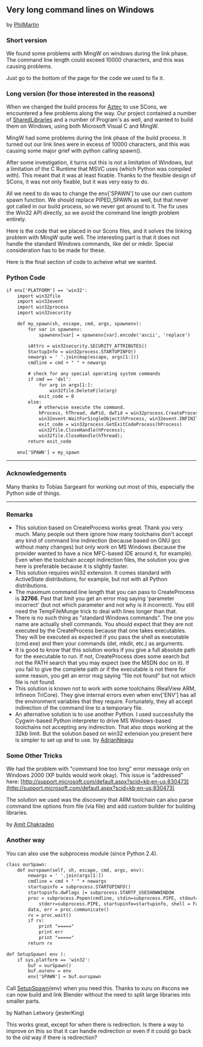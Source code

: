 
## Very long command lines on Windows

by [PhilMartin](PhilMartin) 


### Short version

We found some problems with MingW on windows during the link phase. The command line length could exceed 10000 characters, and this was causing problems. 

Just go to the bottom of the page for the code we used to fix it. 


### Long version (for those interested in the reasons)

When we changed the build process for [Aztec](http://aztec.sourceforge.net/) to use SCons, we encountered a few problems along the way. Our project contained a number of [SharedLibraries](SharedLibraries) and a number of Program's as well, and wanted to build them on Windows, using both Microsoft Visual C and MingW. 

MingW had some problems during the link phase of the build process. It turned out our link lines were in excess of 10000 characters, and this was causing some major grief with python calling spawn(). 

After some investigation, it turns out this is not a limitation of Windows, but a limitation of the C Runtime that MSVC uses (which Python was compiled with). This meant that it was at least fixable. Thanks to the flexible design of SCons, it was not only fixable, but it was very easy to do. 

All we need to do was to change the env['SPAWN'] to use our own custom spawn function. We should replace PIPED_SPAWN as well, but that never got called in our build process, so we never got around to it. The fix uses the Win32 API directly, so we avoid the command line length problem entirely. 

Here is the code that we placed in our Scons files, and it solves the linking problem with MingW quite well. The interesting part is that it does not handle the standard Windows commands, like del or mkdir. Special consideration has to be made for these. 

Here is the final section of code to acheive what we wanted. 
### Python Code


```txt
if env['PLATFORM'] == 'win32':
    import win32file
    import win32event
    import win32process
    import win32security

    def my_spawn(sh, escape, cmd, args, spawnenv):
        for var in spawnenv:
            spawnenv[var] = spawnenv[var].encode('ascii', 'replace')

        sAttrs = win32security.SECURITY_ATTRIBUTES()
        StartupInfo = win32process.STARTUPINFO()
        newargs = ' '.join(map(escape, args[1:]))
        cmdline = cmd + " " + newargs

        # check for any special operating system commands
        if cmd == 'del':
            for arg in args[1:]:
                win32file.DeleteFile(arg)
            exit_code = 0
        else:
            # otherwise execute the command.
            hProcess, hThread, dwPid, dwTid = win32process.CreateProcess(None, cmdline, None, None, 1, 0, spawnenv, None, StartupInfo)
            win32event.WaitForSingleObject(hProcess, win32event.INFINITE)
            exit_code = win32process.GetExitCodeProcess(hProcess)
            win32file.CloseHandle(hProcess);
            win32file.CloseHandle(hThread);
        return exit_code

    env['SPAWN'] = my_spawn

```


---

 


### Acknowledgements

Many thanks to Tobias Sargeant for working out most of this, especially the Python side of things. 



---

 


### Remarks

* This solution based on CreateProcess works great. Thank you very much. Many people out there ignore how many toolchains don't accept any kind of command line indirection (because based on GNU gcc without many changes) but only work on MS Windows (because the provider wanted to have a nice MFC-based IDE around it, for example). Even when the toolchain accept indirection files, the solution you give here is preferable because it is slightly faster. 
* This solution requires win32 extension. It comes standard with ActiveState distributions, for example, but not with all Python distributions. 
* The maximum command line length that you can pass to CreateProcess is **32766**. Past that limit you get an error msg saying 'parameter incorrect' (but not which parameter and not why is it incorrect). You still need the TempFileMunge trick to deal with lines longer than that. 
* There is no such thing as "standard Windows commands". The one you name are actually shell commands. You should expect that they are not executed by the CreateProcess because that one takes executables. They will be executed as expected if you pass the shell as executable (cmd.exe) and then your commands (del, mkdir, etc.) as arguments. 
* It is good to know that this solution works if you give a full absolute path for the executable to run. If not, CreateProcess does some search but not the PATH search that you may expect (see the MSDN doc on it). If you fail to give the complete path or if the executable is not there for some reason, you get an error msg saying "file not found" but not which file is not found. 
* This solution is known not to work with some toolchains (RealView ARM, Infineon TriCore). They give internal errors even when env['ENV'] has all the environment variables that they require. Fortunately, they all accept indirection of the command line to a temporary file. 
* An alternative solution is to use another Python. I used successfully the Cygwin-based Python interpreter to drive MS Windows-based toolchains not accepting any indirection. That also stops working at the 32kb limit. But the solution based on win32 extension you present here is simpler to set up and to use. 
by [AdrianNeagu](AdrianNeagu) 


### Some Other Tricks

We had the problem with "command line too long" error message only on Windows 2000 (XP builds would work okay). This issue is "addressed" here: [http://support.microsoft.com/default.aspx?scid=kb;en-us;830473](http://support.microsoft.com/default.aspx?scid=kb;en-us;830473) 

The solution we used was the discovery that ARM toolchain can also parse command line options  from file (via file) and add custom builder for building libraries. 

by [Amit Chakradeo](http://amit.chakradeo.net/) 


### Another way

You can also use the subprocess module (since Python 2.4). 
```txt
class ourSpawn:
    def ourspawn(self, sh, escape, cmd, args, env):
        newargs = ' '.join(args[1:])
        cmdline = cmd + " " + newargs
        startupinfo = subprocess.STARTUPINFO()
        startupinfo.dwFlags |= subprocess.STARTF_USESHOWWINDOW
        proc = subprocess.Popen(cmdline, stdin=subprocess.PIPE, stdout=subprocess.PIPE,
            stderr=subprocess.PIPE, startupinfo=startupinfo, shell = False, env = env)
        data, err = proc.communicate()
        rv = proc.wait()
        if rv:
            print "====="
            print err
            print "====="
        return rv

def SetupSpawn( env ):
    if sys.platform == 'win32':
        buf = ourSpawn()
        buf.ourenv = env
        env['SPAWN'] = buf.ourspawn
```
Call [SetupSpawn](SetupSpawn)(env) when you need this. Thanks to xuru on #scons we can now build and link Blender without the need to split large libraries into smaller parts. 

by Nathan Letwory (jesterKing) 

This works great, except for when there is redirection.  Is there a way to improve on this so that it can handle redirection or even if it could go back to the old way if there is redirection? 
